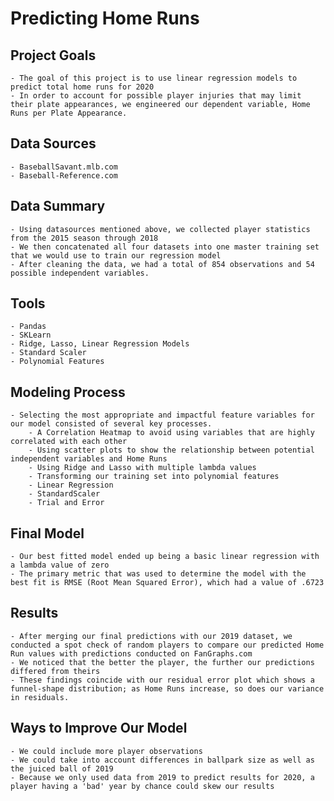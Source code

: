 # Predicting Home Runs

## Project Goals

    - The goal of this project is to use linear regression models to predict total home runs for 2020
    - In order to account for possible player injuries that may limit their plate appearances, we engineered our dependent variable, Home Runs per Plate Appearance. 


## Data Sources

    - BaseballSavant.mlb.com
    - Baseball-Reference.com


## Data Summary

    - Using datasources mentioned above, we collected player statistics from the 2015 season through 2018
    - We then concatenated all four datasets into one master training set that we would use to train our regression model 
    - After cleaning the data, we had a total of 854 observations and 54 possible independent variables. 


## Tools

    - Pandas
    - SKLearn
    - Ridge, Lasso, Linear Regression Models
    - Standard Scaler
    - Polynomial Features

## Modeling Process

    - Selecting the most appropriate and impactful feature variables for our model consisted of several key processes.
        - A Correlation Heatmap to avoid using variables that are highly correlated with each other
        - Using scatter plots to show the relationship between potential independent variables and Home Runs
        - Using Ridge and Lasso with multiple lambda values
        - Transforming our training set into polynomial features
        - Linear Regression
        - StandardScaler
        - Trial and Error
        
## Final Model
    - Our best fitted model ended up being a basic linear regression with a lambda value of zero
    - The primary metric that was used to determine the model with the best fit is RMSE (Root Mean Squared Error), which had a value of .6723 


## Results
    - After merging our final predictions with our 2019 dataset, we conducted a spot check of random players to compare our predicted Home Run values with predictions conducted on FanGraphs.com
    - We noticed that the better the player, the further our predictions differed from theirs
    - These findings coincide with our residual error plot which shows a funnel-shape distribution; as Home Runs increase, so does our variance in residuals. 
    
    
    
## Ways to Improve Our Model
    - We could include more player observations
    - We could take into account differences in ballpark size as well as the juiced ball of 2019
    - Because we only used data from 2019 to predict results for 2020, a player having a 'bad' year by chance could skew our results
    
